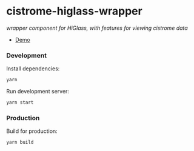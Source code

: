 # cistrome-higlass-wrapper

_wrapper component for HiGlass, with features for viewing cistrome data_

- [Demo](https://hms-dbmi.github.io/cistrome-higlass-wrapper/)

### Development

Install dependencies:

```sh
yarn
```

Run development server:

```sh
yarn start
```

### Production

Build for production:

```sh
yarn build
```